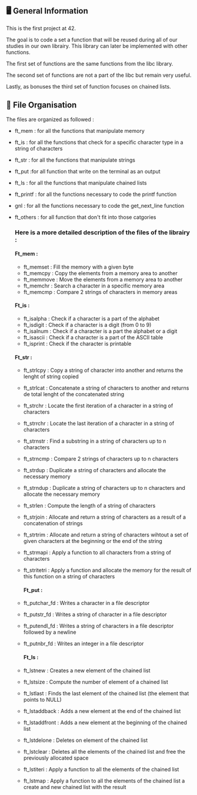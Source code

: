 ## :desktop_computer: General Information

This is the first project at 42.

The goal is to code a set a function that will be reused during all of our studies in our own librairy. This library can later be implemented with other functions.

The first set of functions are the same functions from the libc library. 

The second set of functions are not a part of the libc but remain very useful.

Lastly, as bonuses the third set of function focuses on chained lists. 

## :pushpin: File Organisation

The files are organized as followed : 
- ft_mem : for all the functions that manipulate memory
- ft_is : for all the functions that check for a specific character type in a string of characters
- ft_str : for all the functions that manipulate strings
- ft_put :for all function that write on the terminal as an output
- ft_ls : for all the functions that manipulate chained lists
- ft_printf : for all the functions necessary to code the printf function
- gnl : for all the functions necessary to code the get_next_line function
- ft_others : for all function that don't fit into those catgories

  ### Here is a more detailed description of the files of the librairy :

  #### Ft_mem :
  - ft_memset : Fill the memory with a given byte
  - ft_memcpy : Copy the elements from a memory area to another
  - ft_memmove : Move the elements from a memory area to another
  - ft_memchr : Search a character in a specific memory area
  - ft_memcmp : Compare 2 strings of characters in memory areas

  #### Ft_is :
  - ft_isalpha : Check if a character is a part of the alphabet
  - ft_isdigit : Check if a character is a digit (from 0 to 9)
  - ft_isalnum : Check if a character is a part the alphabet or a digit
  - ft_isascii : Check if a character is a part of the ASCII table
  - ft_isprint : Check if the character is printable
   
   #### Ft_str :
  - ft_strlcpy : Copy a string of character into another and returns the lenght of string copied
  - ft_strlcat : Concatenate a string of characters to another and returns de total lenght of the concatenated string
  - ft_strchr : Locate the first iteration of a character in a string of characters
  - ft_strrchr : Locate the last iteration of a character in a string of characters
  - ft_strnstr : Find a substring in a string of characters up to n characters
  - ft_strncmp : Compare 2 strings of characters up to n characters
  - ft_strdup : Duplicate a string of characters and allocate the necessary memory
  - ft_strndup : Duplicate a string of characters up to n characters and allocate the necessary memory
  - ft_strlen : Compute the length of a string of characters
  - ft_strjoin : Allocate and return a string of characters as a result of a concatenation of strings
  - ft_strtrim : Allocate and return a string of characters wihtout a set of given characters at the beginning or the end of the string
  - ft_strmapi : Apply a function to all characters from a string of characters
  - ft_stritetri : Apply a function and allocate the memory for the result of this function on a string of characters

    #### Ft_put :
  - ft_putchar_fd : Writes a character in a file descriptor
  - ft_putstr_fd : Writes a string of character in a file descriptor
  - ft_putendl_fd : Writes a string of characters in a file descriptor followed by a newline
  - ft_putnbr_fd : Writes an integer in a file descriptor
 
    #### Ft_ls :
  - ft_lstnew : Creates a new element of the chained list
  - ft_lstsize : Compute the number of element of a chained list
  - ft_lstlast : Finds the last element of the chained list (the element that points to NULL)
  - ft_lstaddback : Adds a new element at the end of the chained list
  - ft_lstaddfront : Adds a new element at the beginning of the chained list
  - ft_lstdelone : Deletes on element of the chained list
  - ft_lstclear : Deletes all the elements of the chained list and free the previously allocated space
  - ft_lstiteri : Apply a function to all the elements of the chained list
  - ft_lstmap : Apply a function to all the elements of the chained list a create and new chained list with the result

